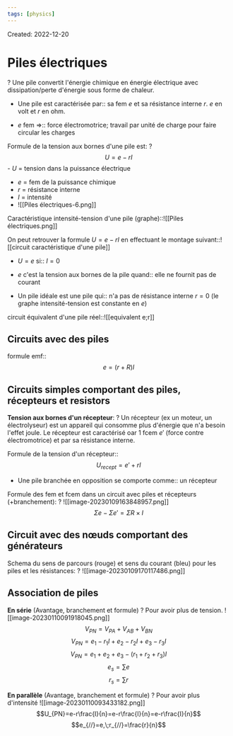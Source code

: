```yaml
---
tags: [physics] 
---
```

Created: 2022-12-20

# Piles électriques
?
Une pile convertit l'énergie chimique en énergie électrique avec dissipation/perte d'énergie sous forme de chaleur.
<!--SR:!2023-03-07,37,190-->

- Une pile est caractérisée par:: sa fem $e$ et sa résistance interne $r$. $e$ en volt et $r$ en ohm.
<!--SR:!2023-02-11,13,286-->

<!--SR:!2023-02-27,33,190-->
- $e$ fem =>:: force électromotrice; travail par unité de charge pour faire circular les charges
<!--SR:!2023-02-18,37,246-->

Formule de la tension aux bornes d'une pile est:
?
$$U=e-rI$$- $U$ = tension dans la puissance électrique
- $e$ = fem de la puissance chimique
- $r$ = résistance interne 
- $I$ = intensité
- ![[Piles électriques-6.png]]
<!--SR:!2023-03-14,44,226-->

Caractéristique intensité-tension d'une pile (graphe)::![[Piles électriques.png]]
<!--SR:!2023-02-14,34,246-->

On peut retrouver la formule $U=e-rI$ en effectuant le montage suivant::![[circuit caractéristique d'une pile]]
<!--SR:!2023-02-11,34,246-->

- $U=e$ si:: $I=0$
<!--SR:!2023-02-08,32,246-->
- $e$ c'est la tension aux bornes de la pile quand:: elle ne fournit pas de courant
<!--SR:!2023-02-20,38,246-->
- Un pile idéale est une pile qui:: n'a pas de résistance interne $r=0$ (le graphe intensité-tension est constante en $e$)
<!--SR:!2023-02-12,33,246-->

circuit équivalent d'une pile réel::![[equivalent e;r]]
<!--SR:!2023-01-30,25,246-->

## Circuits avec des piles
formule emf::$$e=(r+R)I$$
<!--SR:!2023-01-31,22,226-->


## Circuits simples comportant des piles, récepteurs et resistors

**Tension aux bornes d'un récepteur**:
?
Un récepteur (ex un moteur, un électrolyseur) est un appareil qui consomme plus d'énergie que n'a besoin l'effet joule.
Le récepteur est caractérisé oar 1 fcem $e'$ (force contre électromotrice) et par sa résistance interne. 
<!--SR:!2023-03-01,31,240-->

Formule de la tension  d'un récepteur::$$U_{recept}=e'+rI$$
<!--SR:!2023-02-01,15,240-->
- Une pile branchée en opposition se comporte comme:: un récepteur
<!--SR:!2023-01-30,14,240-->


Formule des fem et fcem dans un circuit avec piles et récepteurs (+branchement):
?
![[image-20230109163848957.png]]
$$\Sigma{e} - \Sigma{e'}=\Sigma{R}\times I$$
<!--SR:!2023-02-28,30,240-->

## Circuit avec des nœuds comportant des générateurs

Schema du sens de parcours (rouge) et sens du courant (bleu) pour les piles et les résistances:
?
![[image-20230109170117486.png]]
<!--SR:!2023-02-02,16,240-->

## Association de piles
**En série** (Avantage, branchement et formule)
?
Pour avoir plus de tension.
![[image-20230110091918045.png]]$$V_{PN}=V_{PA}+V_{AB}+V_{BN}$$
$$V_{PN}=e_{1}-r_{1}I+e_{2}-r_{2}I+e_{3}-r_{3}I$$
$$V_{PN}=e_{1}+e_{2}+e_{3}-(r_{1}+r_{2}+r_{3})I$$
$$e_s=\sum{e}$$$$r_s=\sum\limits{r}$$
<!--SR:!2023-02-01,14,240-->

**En parallèle** (Avantage, branchement et formule)
?
Pour avoir plus d'intensité
![[image-20230110093433182.png]]
$$U_{PN}=e-r\frac{I}{n}=e-r\frac{I}{n}=e-r\frac{I}{n}$$
$$e_{//}=e,\;r_{//}=\frac{r}{n}$$
<!--SR:!2023-01-31,13,240-->








